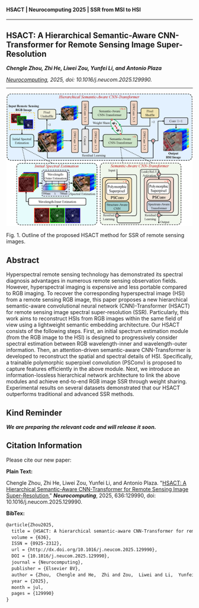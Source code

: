 #### HSACT | Neurocomputing 2025 | SSR from MSI to HSI
---
## HSACT: A Hierarchical Semantic-Aware CNN-Transformer for Remote Sensing Image Super-Resolution

***Chengle Zhou, Zhi He, Liwei Zou, Yunfei Li, and Antonio Plaza***

*[Neurocomputing](https://doi.org/10.1016/j.neucom.2025.129990), 2025, doi: 10.1016/j.neucom.2025.129990.*

---

![framework](https://github.com/chengle-zhou/MY-IMAGE/blob/57e18dd9c74f171f81a39f35704e571e17a07845/HSACT/Framework.png)

Fig. 1. Outline of the proposed HSACT method for SSR of remote sensing images.


## Abstract

Hyperspectral remote sensing technology has demonstrated its spectral diagnosis advantages in numerous remote sensing observation fields. However, hyperspectral imaging is expensive and less portable compared to RGB imaging. To recover the corresponding hyperspectral image (HSI) from a remote sensing RGB image, this paper proposes a new hierarchical semantic-aware convolutional neural network (CNN)-Transformer (HSACT) for remote sensing image spectral super-resolution (SSR). Particularly, this work aims to reconstruct HSIs from RGB images within the same field of view using a lightweight semantic embedding architecture. Our HSACT consists of the following steps. First, an initial spectrum estimation module (from the RGB image to the HSI) is designed to progressively consider spectral estimation between RGB wavelength-inner and wavelength-outer information. Then, an attention-driven semantic-aware CNN-Transformer is developed to reconstruct the spatial and spectral details of HSI. Specifically, a trainable polymorphic superpixel convolution (PSConv) is proposed to capture features efficiently in the above module. Next, we introduce an information-lossless hierarchical network architecture to link the above modules and achieve end-to-end RGB image SSR through weight sharing. Experimental results on several datasets demonstrated that our HSACT outperforms traditional and advanced SSR methods.


## Kind Reminder

***We are preparing the relevant code and will release it soon.***


## Citation Information
Please cite our new paper:

**Plain Text:**

Chengle Zhou, Zhi He, Liwei Zou, Yunfei Li, and Antonio Plaza. "[HSACT: A Hierarchical Semantic-Aware CNN-Transformer for Remote Sensing Image Super-Resolution](https://doi.org/10.1016/j.neucom.2025.129990)," ***Neurocomputing***, 2025, 636:129990, doi: 10.1016/j.neucom.2025.129990.

**BibTex:**

```latex
@article{Zhou2025,
  title = {HSACT: A hierarchical semantic-aware CNN-Transformer for remote sensing image spectral super-resolution},
  volume = {636},
  ISSN = {0925-2312},
  url = {http://dx.doi.org/10.1016/j.neucom.2025.129990},
  DOI = {10.1016/j.neucom.2025.129990},
  journal = {Neurocomputing},
  publisher = {Elsevier BV},
  author = {Zhou,  Chengle and He,  Zhi and Zou,  Liwei and Li,  Yunfei and Plaza,  Antonio},
  year = {2025},
  month = jul,
  pages = {129990}
}
```
